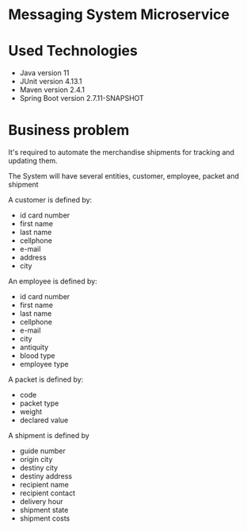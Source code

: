# Messaging System Microservice

# Used Technologies
- Java version 11
- JUnit version 4.13.1
- Maven version 2.4.1
- Spring Boot version 2.7.11-SNAPSHOT

# Business problem
It's required to automate the merchandise shipments for tracking and updating them. 

The System will have several entities, customer, employee, packet and shipment

A customer is defined by:
- id card number
- first name
- last name
- cellphone
- e-mail
- address
- city

An employee is defined by:
- id card number
- first name
- last name
- cellphone
- e-mail
- city
- antiquity
- blood type
- employee type

A packet is defined by:
- code
- packet type
- weight
- declared value

A shipment is defined by
-  guide number
- origin city
- destiny city
- destiny address
- recipient name
- recipient contact
- delivery hour
- shipment state
- shipment costs
